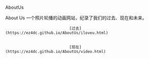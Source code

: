 AboutUs

About Us 一个照片轮播的动画网站，纪录了我们的过去、现在和未来。

                                [过去](https://ez4dc.github.io/AboutUs/iloveu.html) 


                                [现在](https://ez4dc.github.io/AboutUs/video.html) 
